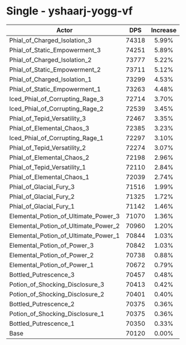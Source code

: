 # Single - yshaarj-yogg-vf
| Actor | DPS | Increase |
|---|:---:|:---:|
|Phial_of_Charged_Isolation_3|74318|5.99%|
|Phial_of_Static_Empowerment_3|74251|5.89%|
|Phial_of_Charged_Isolation_2|73777|5.22%|
|Phial_of_Static_Empowerment_2|73711|5.12%|
|Phial_of_Charged_Isolation_1|73299|4.53%|
|Phial_of_Static_Empowerment_1|73263|4.48%|
|Iced_Phial_of_Corrupting_Rage_3|72714|3.70%|
|Iced_Phial_of_Corrupting_Rage_2|72539|3.45%|
|Phial_of_Tepid_Versatility_3|72467|3.35%|
|Phial_of_Elemental_Chaos_3|72385|3.23%|
|Iced_Phial_of_Corrupting_Rage_1|72297|3.10%|
|Phial_of_Tepid_Versatility_2|72274|3.07%|
|Phial_of_Elemental_Chaos_2|72198|2.96%|
|Phial_of_Tepid_Versatility_1|72110|2.84%|
|Phial_of_Elemental_Chaos_1|72039|2.74%|
|Phial_of_Glacial_Fury_3|71516|1.99%|
|Phial_of_Glacial_Fury_2|71325|1.72%|
|Phial_of_Glacial_Fury_1|71142|1.46%|
|Elemental_Potion_of_Ultimate_Power_3|71070|1.36%|
|Elemental_Potion_of_Ultimate_Power_2|70960|1.20%|
|Elemental_Potion_of_Ultimate_Power_1|70844|1.03%|
|Elemental_Potion_of_Power_3|70842|1.03%|
|Elemental_Potion_of_Power_2|70738|0.88%|
|Elemental_Potion_of_Power_1|70672|0.79%|
|Bottled_Putrescence_3|70457|0.48%|
|Potion_of_Shocking_Disclosure_3|70413|0.42%|
|Potion_of_Shocking_Disclosure_2|70401|0.40%|
|Bottled_Putrescence_2|70375|0.36%|
|Potion_of_Shocking_Disclosure_1|70375|0.36%|
|Bottled_Putrescence_1|70350|0.33%|
|Base|70120|0.00%|
